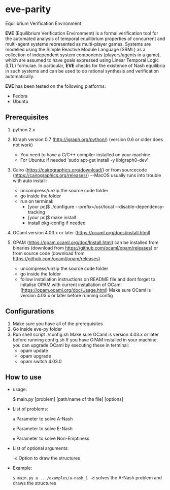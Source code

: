 # eve-parity
Equilibrium Verification Environment

__EVE__ (Equilibrium Verification Environment) is a formal verification tool for the automated analysis of temporal equilibrium properties of concurrent and multi-agent systems represented as multi-player games. Systems are modelled using the Simple Reactive Module Language (SRML) as a collection of independent system components (players/agents in a game), which are assumed to have goals expressed using Linear Temporal Logic (LTL) formulae. In particular, __EVE__ checks for the existence of Nash equilibria in such systems and can be used to do rational synthesis and verification automatically.

__EVE__ has been tested on the following platforms:
- Fedora
- Ubuntu

## Prerequisites
1. python 2.x
2. IGraph version 0.7 (http://igraph.org/python/) (version 0.6 or older does not work)
	- You need to have a C/C++ compiler installed on your machine.
	- For Ubuntu: if needed 'sudo apt-get install -y libigraph0-dev'
3. Cairo (https://cairographics.org/download/)
	or from sourcecode (https://cairographics.org/releases/) --MacOS usually runs into trouble with auto install:
	- uncompress/unzip the source code folder
	- go inside the folder
	- run on terminal: 
		- [your pc]$ ./configure --prefix=/usr/local --disable-dependency-tracking
		- [your pc]$ make install
		- install pkg-config if needed

4. OCaml version 4.03.x or later (https://ocaml.org/docs/install.html)
5. OPAM (https://opam.ocaml.org/doc/Install.html) can be installed from binaries (download from https://github.com/ocaml/opam/releases) or from source code (download from https://github.com/ocaml/opam/releases)
	- uncompress/unzip the source code folder
	- go inside the folder
	- follow installation instructions on README file and dont forget to initalise OPAM with current installation of OCaml (https://opam.ocaml.org/doc/Usage.html)
	Make sure OCaml is version 4.03.x or later before running config

## Configurations
1. Make sure you have all of the prerequisites
2. Go inside eve-py folder
3. Run shell script ./config.sh
   Make sure OCaml is version 4.03.x or later before running config.sh
   If you have OPAM installed in your machine, you can upgrade OCaml by executing these in terminal:
	- opam update
	- opam upgrade
	- opam switch 4.03.0

## How to use
- usage:

  $ main.py [problem] [path/name of the file] [options]

- List of problems:
   
   `a` 	 Parameter to solve A-Nash
   
   `e` 	 Parameter to solve E-Nash
   
   `n` 	 Parameter to solve Non-Emptiness
   
- List of optional arguments:
   
   `-d`	 Option to draw the structures

- Example:

   `$ main.py a .../examples/a-nash_1 -d` solves the A-Nash problem and draws the structures
